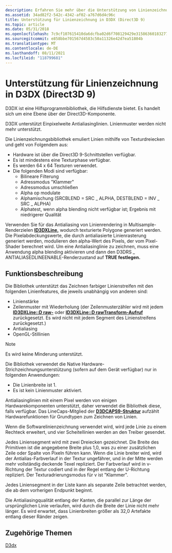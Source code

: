 ```yaml
---
description: Erfahren Sie mehr über die Unterstützung von Linienzeichnungen in D3DX. D3DX ist eine Hilfsprogrammbibliothek, die Hilfsdienste bietet. Es handelt sich um eine Ebene über der Direct3D-Komponente.
ms.assetid: 34ad82f2-542c-4342-af02-a767d6d4c96c
title: Unterstützung für Linienzeichnung in D3DX (Direct3D 9)
ms.topic: article
ms.date: 05/31/2018
ms.openlocfilehash: 7c9cf107615410da6dcfba02d6f708129429e31586360183277fb8f669653d75
ms.sourcegitcommit: e858bbe701567d4583c50a11326e42d7ea51804b
ms.translationtype: MT
ms.contentlocale: de-DE
ms.lasthandoff: 08/11/2021
ms.locfileid: "118799681"
---
```

# <a name="line-drawing-support-in-d3dx-direct3d-9"></a>Unterstützung für Linienzeichnung in D3DX (Direct3D 9)

D3DX ist eine Hilfsprogrammbibliothek, die Hilfsdienste bietet. Es handelt sich um eine Ebene über der Direct3D-Komponente.

D3DX unterstützt Einpixelweite Antialiasinglinien. Linienmuster werden nicht mehr unterstützt.

Die Linienzeichnungsbibliothek emuliert Linien mithilfe von Texturdreiecken und geht von Folgendem aus:

-   Hardware ist über die Direct3D 9-Schnittstellen verfügbar.
-   Es ist mindestens eine Texturphase verfügbar.
-   Es werden 64 x 64 Texturen verwendet.
-   Die folgenden Modi sind verfügbar:
    -   Bilineare Filterung
    -   Adressmodus "Klammer"
    -   Adressmodus umschließen
    -   Alpha op modulate
    -   Alphamischung (SRCBLEND = SRC \_ ALPHA, DESTBLEND = INV \_ SRC \_ ALPHA)
    -   Alphatest, wenn alpha blending nicht verfügbar ist; Ergebnis mit niedrigerer Qualität

Verwenden Sie für das Antialiasing von Linienrendering in Multisample-Renderzielen [**ID3DXLine,**](id3dxline.md) wodurch texturierte Polygone generiert werden. Die Pixelabdeckungswerte, die durch antialiasierte Linienrasterung generiert werden, modulieren den alpha-Wert des Pixels, der vom Pixel-Shader berechnet wird. Um eine Antialiasinglinie zu zeichnen, muss eine Anwendung alpha blending aktivieren und dann den D3DRS \_ ANTIALIASEDLINEENABLE-Renderzustand auf **TRUE festlegen.**

## <a name="functionality-description"></a>Funktionsbeschreibung

Die Bibliothek unterstützt das Zeichnen farbiger Linienstreifen mit den folgenden Linienfeatures, die jeweils unabhängig von anderen sind:

-   Linienstärke
-   Zeilenmuster mit Wiederholung (der Zeilenmusterzähler wird mit jedem [**ID3DXLine::D raw-**](id3dxline--draw.md) oder [**ID3DXLine::D rawTransform-Aufruf**](id3dxline--drawtransform.md) zurückgesetzt. Es wird nicht mit jedem Segment des Linienstreifens zurückgesetzt.)
-   Antialiasing
-   OpenGL-Stillinien

> [!Note]  
> Es wird keine Minderung unterstützt.

 

Die Bibliothek verwendet die Native Hardware-Strichzeichnungsunterstützung (sofern auf dem Gerät verfügbar) nur in folgenden Anwendungen:

-   Die Linienbreite ist 1.
-   Es ist kein Linienmuster aktiviert.

Antialiasinglinien mit einem Pixel werden von einigen Hardwarekomponenten unterstützt, daher verwendet die Bibliothek diese, falls verfügbar. Das LineCaps-Mitglied der [**D3DCAPS9-Struktur**](/windows/desktop/api/D3D9Caps/ns-d3d9caps-d3dcaps9) aufzählt Hardwarefunktionen für Grundtypen zum Zeichnen von Linien.

Wenn die Softwarelinienzeichnung verwendet wird, wird jede Linie zu einem Rechteck erweitert, und vier Scheitellinien werden an den Treiber gesendet.

Jedes Liniensegment wird mit zwei Dreiecken gezeichnet. Die Breite des Primitiven ist die angegebene Breite plus 1,0, was zu einer zusätzlichen Zeile oder Spalte von Pixeln führen kann. Wenn die Linie breiter wird, wird der Antialias-Farbverlauf in der Textur ungefährer, und in der Mitte werden mehr vollständig deckende Texel repliziert. Der Farbverlauf wird in v-Richtung der Textur codiert und in der Regel entlang der U-Richtung repliziert. Der Texturadrierungsmodus für v ist "Klammer".

Jedes Liniensegment in der Liste kann als separate Zeile betrachtet werden, die ab dem vorherigen Endpunkt beginnt.

Die Antialiasingqualität entlang der Kanten, die parallel zur Länge der ursprünglichen Linie verlaufen, wird durch die Breite der Linie nicht mehr länger. Es wird erwartet, dass Linienbreiten größer als 32,0 Artefakte entlang dieser Ränder zeigen.

## <a name="related-topics"></a>Zugehörige Themen

<dl> <dt>

[D3dx](d3dx.md)
</dt> </dl>

 

 



